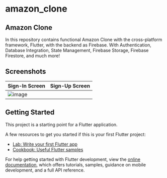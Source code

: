 # amazon_clone

## Amazon Clone

In this repository contains functional Amazon Clone with the cross-platform framework, Flutter, with the backend as Firebase.
With Authentication, Database Integration, State Management, Firebase Storage, Firebase Firestore, and much more!

## Screenshots

| Sign-In Screen | Sign-Up Screen |
| -------------- | -------------- |
|![image](lib/images/signinPage.png) |

## Getting Started

This project is a starting point for a Flutter application.

A few resources to get you started if this is your first Flutter project:

-   [Lab: Write your first Flutter app](https://docs.flutter.dev/get-started/codelab)
-   [Cookbook: Useful Flutter samples](https://docs.flutter.dev/cookbook)

For help getting started with Flutter development, view the
[online documentation](https://docs.flutter.dev/), which offers tutorials,
samples, guidance on mobile development, and a full API reference.
